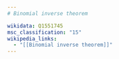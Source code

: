 ```yaml
---
# Binomial inverse theorem

wikidata: Q1551745
msc_classification: "15"
wikipedia_links:
  - "[[Binomial inverse theorem]]"
---
```

